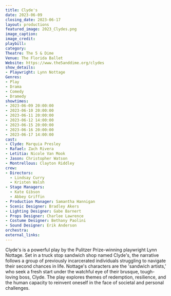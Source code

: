 ```yaml
---
title: Clyde's
date: 2023-06-09
closing_date: 2023-06-17
layout: productions
featured_image: 2023_Clydes.png
image_caption:
image_credit:
playbill:
category:
Theatre: The 5 & Dime
Venue: The Florida Ballet
Website: https://www.the5anddime.org/clydes
show_details:
- Playwright: Lynn Nottage
Genres:
- Play
- Drama
- Comedy
- Dramedy
showtimes:
- 2023-06-09 20:00:00
- 2023-06-10 20:00:00
- 2023-06-11 20:00:00
- 2023-06-12 14:00:00
- 2023-06-15 20:00:00
- 2023-06-16 20:00:00
- 2023-06-17 14:00:00
cast:
- Clyde: Marquia Presley
- Rafael: Zach Rivera
- Letitia: Nicole Van Mook
- Jason: Christopher Watson
- Montrellous: Clayton Riddley
crew:
- Directors:
  - Lindsay Curry
  - Kristen Walsh
- Stage Managers:
  - Kate Gibson
  - Abbey Griffin
- Production Manager: Samantha Hannigan
- Scenic Designer: Bradley Akers
- Lighting Designer: Gabe Barnert
- Props Designer: Charlee Lawrence
- Costume Designer: Bethany Paolini
- Sound Designer: Erik Anderson
orchestra:
external_links:
---
```

Clyde's is a powerful play by the Pulitzer Prize-winning playwright Lynn Nottage. Set in a truck stop sandwich shop named Clyde's, the narrative follows a group of previously incarcerated individuals struggling to navigate their second chances in life. Nottage's characters are the 'sandwich artists,' who seek a fresh start under the watchful eye of their brusque, tough-loving boss, Clyde. The play explores themes of redemption, resilience, and the human capacity to reinvent oneself in the face of societal and personal challenges. 